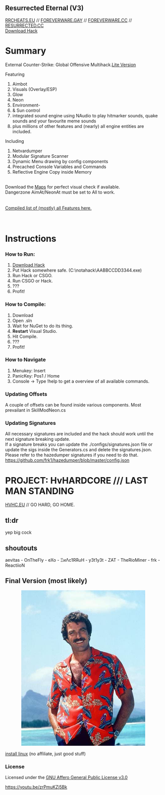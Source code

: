<h2> Resurrected Eternal (V3)</h2>
<a href="https://rrcheats.eu">RRCHEATS.EU</a> // <a href="https://FOREVERWARE.gay">FOREVERWARE.GAY</a> // <a href="https://FOREVERWARE.cc">FOREVERWARE.CC</a> // <a href="https://RESURRECTED.cc">RESURRECTED.CC</a>
<br>
<a href="https://www.foreverware.gay/page/install" target="_blank">Download Hack</a>

# Summary
External Counter-Strike: Global Offensive Multihack.<a href="https://github.com/sirk1x/ResurrectedEternalLite">Lite Version</a><br>

Featuring 
1. Aimbot
2. Visuals (Overlay/ESP)
3. Glow
4. Neon 
5. Environment- 
6. & Sun control
7. integrated sound engine using NAudio to play hitmarker sounds, quake sounds and your favourite meme sounds 
8. plus millions of other features and (nearly) all engine entities are included.

Including
1. Netvardumper
2. Modular Signature Scanner
3. Dynamic Menu drawing by config components
4. Precached Console Variables and Commands
5. Reflective Engine Copy inside Memory
<br>
Download the <a href="https://www.resurrected.cc/maps.zip">Maps</a> for perfect visual check if available.<br>
Dangerzone AimAt/NeonAt must be set to All to work.<br>
<br>
<br>
<a href="https://rrcheats.eu/page/features">Compiled list of (mostly) all Features here.</a><br><br>
<br>

# Instructions

### How to Run:
1. <a href="https://www.foreverware.gay/page/install" target="_blank">Download Hack</a>
2. Put Hack somewhere safe. (C:\notahack\AABBCCDD3344.exe)
3. Run Hack or CSGO.
4. Run CSGO or Hack.
5. ???
6. Profit!

### How to Compile:
1. Download 
2. Open .sln 
3. Wait for NuGet to do its thing. 
4. <strong>Restart</strong> Visual Studio. 
5. Hit Compile. 
6. ??? 
7. Profit!

### How to Navigate

1. Menukey: Insert
2. PanicKey: Pos1 / Home
3. Console -> Type !help to get a overview of all available commands.

### Updating Offsets
A couple of offsets can be found inside various components. Most prevailant in SkillModNeon.cs
<br>

### Updating Signatures
All necessary signatures are included and the hack should work until the next signature breaking update.<br>
If a signature breaks you can update the ./configs/signatures.json file or update the sigs inside the Generators.cs and delete the signatures.json. <br>
Please refer to the hazedumper signatures if you need to do that.<br>https://github.com/frk1/hazedumper/blob/master/config.json


# PROJECT: HvHARDCORE /// LAST MAN STANDING

<a href="https://HVHC.eu">HVHC.EU</a> // GO HARD, GO HOME.


## tl:dr
yep big cock


## shoutouts

aevitas - OnTheFly - eXo - ΞиΛc1ЯЯuH - y3t1y3t - ZAT - TheRioMiner - frk - ReactiioN


## Final Version (most likely)
<p align="center">
  <img src="https://github.com/sirk1x/ResurrectedEternal/blob/main/magnum.jpg?raw=true">
</p>

<a href="https://artixlinux.org/">install linux</a> (no affiliate, just good stuff)

### License
Licensed under the <a href="https://github.com/sirk1x/ResurrectedEternal/blob/main/LICENSE">GNU Affero General Public License v3.0</a><br>

https://youtu.be/zrPmuKZj5Bk
